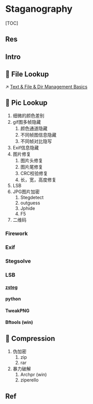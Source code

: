 # Staganography

[TOC]



## Res


## Intro



## 🔭 File Lookup
↗ [Text & File & Dir Management Basics](../../../../../🔑%20CS_Core/🥷🏼%20Operating%20System%20(Tech)/Linux%20(Derived%20From%20UNIX%20Family)/🪓%20Free%20Software/Text%20&%20File%20&%20Dir%20Management/Text%20&%20File%20&%20Dir%20Management%20Basics.md)



## 🔭 Pic Lookup
1. 细微的颜色差别
2. gif图多帧隐藏
   1. 颜色通道隐藏
   2. 不同帧图信息隐藏
   3. 不同帧对比隐写
3. Exif信息隐藏
4. 图片修复
   1. 图片头修复
   2. 图片尾修复
   3. CRC校验修复
   4. 长，宽，高度修复
5. LSB
6. JPG图片加密
   1. Stegdetect
   2. outguess
   3. Jphide
   4. F5
7. 二维码



### Firework



### Exif



### Stegsolve



### LSB

#### [zsteg](https://github.com/zed-0xff/zsteg)



#### python



#### TweakPNG



#### Bftools (win)



## 💽  Compression
1. 伪加密
   1. zip
   2. rar
2. 暴力破解
   1. Archpr (win)
   2. ziperello



## Ref
